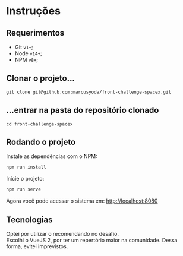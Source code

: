 # Instruções  

## Requerimentos
* Git `v1+`;
* Node `v14+`;
* NPM `v8+`;

## Clonar o projeto...
`git clone git@github.com:marcusyoda/front-challenge-spacex.git`  

## ...entrar na pasta do repositório clonado
`cd front-challenge-spacex`

## Rodando o projeto
Instale as dependências com o NPM:
```bash
npm run install
```
Inicie o projeto:
```bash
npm run serve
```
Agora você pode acessar o sistema em: <http://localhost:8080>

## Tecnologias
Optei por utilizar o recomendando no desafio.  
Escolhi o VueJS 2, por ter um repertório maior na comunidade. Dessa forma, evitei imprevistos.  



